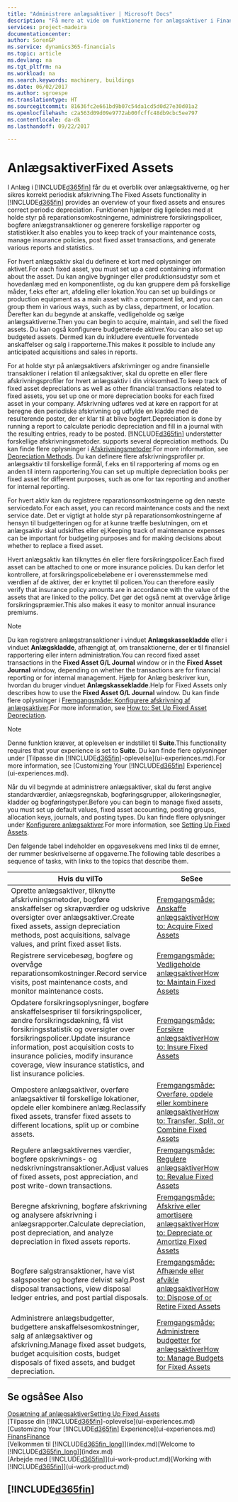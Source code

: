 ```yaml
---
title: "Administrere anlægsaktiver | Microsoft Docs"
description: "Få mere at vide om funktionerne for anlægsaktiver i Financials, og få et overblik over, hvordan du arbejder med anlægsaktiver."
services: project-madeira
documentationcenter: 
author: SorenGP
ms.service: dynamics365-financials
ms.topic: article
ms.devlang: na
ms.tgt_pltfrm: na
ms.workload: na
ms.search.keywords: machinery, buildings
ms.date: 06/02/2017
ms.author: sgroespe
ms.translationtype: HT
ms.sourcegitcommit: 81636fc2e661bd9b07c54da1cd5d0d27e30d01a2
ms.openlocfilehash: c2a563d09d09e9772ab00fcffc48db9cbc5ee797
ms.contentlocale: da-dk
ms.lasthandoff: 09/22/2017

---
```

# <a name="fixed-assets"></a><span data-ttu-id="9706e-103">Anlægsaktiver</span><span class="sxs-lookup"><span data-stu-id="9706e-103">Fixed Assets</span></span>
<span data-ttu-id="9706e-104">I Anlæg i [!INCLUDE[d365fin](includes/d365fin_md.md)] får du et overblik over anlægsaktiverne, og her sikres korrekt periodisk afskrivning.</span><span class="sxs-lookup"><span data-stu-id="9706e-104">The Fixed Assets functionality in [!INCLUDE[d365fin](includes/d365fin_md.md)] provides an overview of your fixed assets and ensures correct periodic depreciation.</span></span> <span data-ttu-id="9706e-105">Funktionen hjælper dig ligeledes med at holde styr på reparationsomkostningerne, administrere forsikringspolicer, bogføre anlægstransaktioner og generere forskellige rapporter og statistikker.</span><span class="sxs-lookup"><span data-stu-id="9706e-105">It also enables you to keep track of your maintenance costs, manage insurance policies, post fixed asset transactions, and generate various reports and statistics.</span></span>

<span data-ttu-id="9706e-106">For hvert anlægsaktiv skal du definere et kort med oplysninger om aktivet.</span><span class="sxs-lookup"><span data-stu-id="9706e-106">For each fixed asset, you must set up a card containing information about the asset.</span></span> <span data-ttu-id="9706e-107">Du kan angive bygninger eller produktionsudstyr som et hovedanlæg med en komponentliste, og du kan gruppere dem på forskellige måder, f.eks efter art, afdeling eller lokation.</span><span class="sxs-lookup"><span data-stu-id="9706e-107">You can set up buildings or production equipment as a main asset with a component list, and you can group them in various ways, such as by class, department, or location.</span></span> <span data-ttu-id="9706e-108">Derefter kan du begynde at anskaffe, vedligeholde og sælge anlægsaktiverne.</span><span class="sxs-lookup"><span data-stu-id="9706e-108">Then you can begin to acquire, maintain, and sell the fixed assets.</span></span> <span data-ttu-id="9706e-109">Du kan også konfigurere budgetterede aktiver.</span><span class="sxs-lookup"><span data-stu-id="9706e-109">You can also set up budgeted assets.</span></span> <span data-ttu-id="9706e-110">Dermed kan du inkludere eventuelle forventede anskaffelser og salg i rapporterne.</span><span class="sxs-lookup"><span data-stu-id="9706e-110">This makes it possible to include any anticipated acquisitions and sales in reports.</span></span>

<span data-ttu-id="9706e-111">For at holde styr på anlægsaktivers afskrivninger og andre finansielle transaktioner i relation til anlægsaktiver, skal du oprette en eller flere afskrivningsprofiler for hvert anlægsaktiv i din virksomhed.</span><span class="sxs-lookup"><span data-stu-id="9706e-111">To keep track of fixed asset depreciations as well as other financial transactions related to fixed assets, you set up one or more depreciation books for each fixed asset in your company.</span></span> <span data-ttu-id="9706e-112">Afskrivning udføres ved at køre en rapport for at beregne den periodiske afskrivning og udfylde en kladde med de resulterende poster, der er klar til at blive bogført.</span><span class="sxs-lookup"><span data-stu-id="9706e-112">Depreciation is done by running a report to calculate periodic depreciation and fill in a journal with the resulting entries, ready to be posted.</span></span> [!INCLUDE[d365fin](includes/d365fin_md.md)]<span data-ttu-id="9706e-113"> understøtter forskellige afskrivningsmetoder.</span><span class="sxs-lookup"><span data-stu-id="9706e-113"> supports several depreciation methods.</span></span> <span data-ttu-id="9706e-114">Du kan finde flere oplysninger i [Afskrivningsmetoder](fa-depreciation-methods.md).</span><span class="sxs-lookup"><span data-stu-id="9706e-114">For more information, see [Depreciation Methods](fa-depreciation-methods.md).</span></span> <span data-ttu-id="9706e-115">Du kan definere flere afskrivningsprofiler pr. anlægsaktiv til forskellige formål, f.eks en til rapportering af moms og en anden til intern rapportering.</span><span class="sxs-lookup"><span data-stu-id="9706e-115">You can set up multiple depreciation books per fixed asset for different purposes, such as one for tax reporting and another for internal reporting.</span></span>

<span data-ttu-id="9706e-116">For hvert aktiv kan du registrere reparationsomkostningerne og den næste servicedato.</span><span class="sxs-lookup"><span data-stu-id="9706e-116">For each asset, you can record maintenance costs and the next service date.</span></span> <span data-ttu-id="9706e-117">Det er vigtigt at holde styr på reparationsomkostningerne af hensyn til budgetteringen og for at kunne træffe beslutningen, om et anlægsaktiv skal udskiftes eller ej.</span><span class="sxs-lookup"><span data-stu-id="9706e-117">Keeping track of maintenance expenses can be important for budgeting purposes and for making decisions about whether to replace a fixed asset.</span></span>

<span data-ttu-id="9706e-118">Hvert anlægsaktiv kan tilknyttes én eller flere forsikringspolicer.</span><span class="sxs-lookup"><span data-stu-id="9706e-118">Each fixed asset can be attached to one or more insurance policies.</span></span> <span data-ttu-id="9706e-119">Du kan derfor let kontrollere, at forsikringspolicebeløbene er i overensstemmelse med værdien af de aktiver, der er knyttet til policen.</span><span class="sxs-lookup"><span data-stu-id="9706e-119">You can therefore easily verify that insurance policy amounts are in accordance with the value of the assets that are linked to the policy.</span></span> <span data-ttu-id="9706e-120">Det gør det også nemt at overvåge årlige forsikringspræmier.</span><span class="sxs-lookup"><span data-stu-id="9706e-120">This also makes it easy to monitor annual insurance premiums.</span></span>

> [!NOTE]  
>   <span data-ttu-id="9706e-121">Du kan registrere anlægstransaktioner i vinduet **Anlægskassekladde** eller i vinduet **Anlægskladde**, afhængigt af, om transaktionerne, der er til finansiel rapportering eller intern administration.</span><span class="sxs-lookup"><span data-stu-id="9706e-121">You can record fixed asset transactions in the **Fixed Asset G/L Journal** window or in the **Fixed Asset Journal** window, depending on whether the transactions are for financial reporting or for internal management.</span></span> <span data-ttu-id="9706e-122">Hjælp for Anlæg beskriver kun, hvordan du bruger vinduet **Anlægskassekladde**.</span><span class="sxs-lookup"><span data-stu-id="9706e-122">Help for Fixed Assets only describes how to use the **Fixed Asset G/L Journal** window.</span></span> <span data-ttu-id="9706e-123">Du kan finde flere oplysninger i [Fremgangsmåde: Konfigurere afskrivning af anlægsaktiver](fa-how-setup-depreciation.md).</span><span class="sxs-lookup"><span data-stu-id="9706e-123">For more information, see [How to: Set Up Fixed Asset Depreciation](fa-how-setup-depreciation.md).</span></span>

> [!NOTE]  
>   <span data-ttu-id="9706e-124">Denne funktion kræver, at oplevelsen er indstillet til **Suite**.</span><span class="sxs-lookup"><span data-stu-id="9706e-124">This functionality requires that your experience is set to **Suite**.</span></span> <span data-ttu-id="9706e-125">Du kan finde flere oplysninger under [Tilpasse din [!INCLUDE[d365fin](includes/d365fin_md.md)]-oplevelse](ui-experiences.md).</span><span class="sxs-lookup"><span data-stu-id="9706e-125">For more information, see [Customizing Your [!INCLUDE[d365fin](includes/d365fin_md.md)] Experience](ui-experiences.md).</span></span>

<span data-ttu-id="9706e-126">Når du vil begynde at administrere anlægsaktiver, skal du først angive standardværdier, anlægsregnskab, bogføringsgrupper, allokeringsnøgler, kladder og bogføringstyper.</span><span class="sxs-lookup"><span data-stu-id="9706e-126">Before you can begin to manage fixed assets, you must set up default values, fixed asset accounting, posting groups, allocation keys, journals, and posting types.</span></span> <span data-ttu-id="9706e-127">Du kan finde flere oplysninger under [Konfigurere anlægsaktiver](fa-setup.md).</span><span class="sxs-lookup"><span data-stu-id="9706e-127">For more information, see [Setting Up Fixed Assets](fa-setup.md).</span></span>

<span data-ttu-id="9706e-128">Den følgende tabel indeholder en opgavesekvens med links til de emner, der rummer beskrivelserne af opgaverne.</span><span class="sxs-lookup"><span data-stu-id="9706e-128">The following table describes a sequence of tasks, with links to the topics that describe them.</span></span>

| <span data-ttu-id="9706e-129">Hvis du vil</span><span class="sxs-lookup"><span data-stu-id="9706e-129">To</span></span> | <span data-ttu-id="9706e-130">Se</span><span class="sxs-lookup"><span data-stu-id="9706e-130">See</span></span> |
| --- | --- |
| <span data-ttu-id="9706e-131">Oprette anlægsaktiver, tilknytte afskrivningsmetoder, bogføre anskaffelser og skrapværdier og udskrive oversigter over anlægsaktiver.</span><span class="sxs-lookup"><span data-stu-id="9706e-131">Create fixed assets, assign depreciation methods, post acquisitions, salvage values, and print fixed asset lists.</span></span> |[<span data-ttu-id="9706e-132">Fremgangsmåde: Anskaffe anlægsaktiver</span><span class="sxs-lookup"><span data-stu-id="9706e-132">How to: Acquire Fixed Assets</span></span>](fa-how-acquire.md) |
| <span data-ttu-id="9706e-133">Registrere servicebesøg, bogføre og overvåge reparationsomkostninger.</span><span class="sxs-lookup"><span data-stu-id="9706e-133">Record service visits, post maintenance costs, and monitor maintenance costs.</span></span> |[<span data-ttu-id="9706e-134">Fremgangsmåde: Vedligeholde anlægsaktiver</span><span class="sxs-lookup"><span data-stu-id="9706e-134">How to: Maintain Fixed Assets</span></span>](fa-how-maintain.md) |
| <span data-ttu-id="9706e-135">Opdatere forsikringsoplysninger, bogføre anskaffelsespriser til forsikringspolicer, ændre forsikringsdækning, få vist forsikringsstatistik og oversigter over forsikringspolicer.</span><span class="sxs-lookup"><span data-stu-id="9706e-135">Update insurance information, post acquisition costs to insurance policies, modify insurance coverage, view insurance statistics, and list insurance policies.</span></span> |[<span data-ttu-id="9706e-136">Fremgangsmåde: Forsikre anlægsaktiver</span><span class="sxs-lookup"><span data-stu-id="9706e-136">How to: Insure Fixed Assets</span></span>](fa-how-insure.md) |
| <span data-ttu-id="9706e-137">Ompostere anlægsaktiver, overføre anlægsaktiver til forskellige lokationer, opdele eller kombinere anlæg.</span><span class="sxs-lookup"><span data-stu-id="9706e-137">Reclassify fixed assets, transfer fixed assets to different locations, split up or combine assets.</span></span> |[<span data-ttu-id="9706e-138">Fremgangsmåde: Overføre, opdele eller kombinere anlægsaktiver</span><span class="sxs-lookup"><span data-stu-id="9706e-138">How to: Transfer, Split, or Combine Fixed Assets</span></span>](fa-how-trans-split-combine.md) |
| <span data-ttu-id="9706e-139">Regulere anlægsaktivernes værdier, bogføre opskrivnings- og nedskrivningstransaktioner.</span><span class="sxs-lookup"><span data-stu-id="9706e-139">Adjust values of fixed assets, post appreciation, and post write-down transactions.</span></span> |[<span data-ttu-id="9706e-140">Fremgangsmåde: Regulere anlægsaktiver</span><span class="sxs-lookup"><span data-stu-id="9706e-140">How to: Revalue Fixed Assets</span></span>](fa-how-revalue.md) |
| <span data-ttu-id="9706e-141">Beregne afskrivning, bogføre afskrivning og analysere afskrivning i anlægsrapporter.</span><span class="sxs-lookup"><span data-stu-id="9706e-141">Calculate depreciation, post depreciation, and  analyze depreciation in fixed assets reports.</span></span> |[<span data-ttu-id="9706e-142">Fremgangsmåde: Afskrive eller amortisere anlægsaktiver</span><span class="sxs-lookup"><span data-stu-id="9706e-142">How to: Depreciate or Amortize Fixed Assets</span></span>](fa-how-depreciate-amortize.md) |
| <span data-ttu-id="9706e-143">Bogføre salgstransaktioner, have vist salgsposter og bogføre delvist salg.</span><span class="sxs-lookup"><span data-stu-id="9706e-143">Post disposal transactions, view disposal ledger entries, and post partial disposals.</span></span> |[<span data-ttu-id="9706e-144">Fremgangsmåde: Afhænde eller afvikle anlægsaktiver</span><span class="sxs-lookup"><span data-stu-id="9706e-144">How to: Dispose of or Retire Fixed Assets</span></span>](fa-how-dispose-retire.md) |
| <span data-ttu-id="9706e-145">Administrere anlægsbudgetter, budgettere anskaffelsesomkostninger, salg af anlægsaktiver og afskrivning.</span><span class="sxs-lookup"><span data-stu-id="9706e-145">Manage fixed asset budgets, budget acquisition costs, budget disposals of fixed assets, and budget depreciation.</span></span> |[<span data-ttu-id="9706e-146">Fremgangsmåde: Administrere budgetter for anlægsaktiver</span><span class="sxs-lookup"><span data-stu-id="9706e-146">How to: Manage Budgets for Fixed Assets</span></span>](fa-how-manage-budgets.md) |

## <a name="see-also"></a><span data-ttu-id="9706e-147">Se også</span><span class="sxs-lookup"><span data-stu-id="9706e-147">See Also</span></span>
[<span data-ttu-id="9706e-148">Opsætning af anlægsaktiver</span><span class="sxs-lookup"><span data-stu-id="9706e-148">Setting Up Fixed Assets</span></span>](fa-setup.md)  
<span data-ttu-id="9706e-149">[Tilpasse din [!INCLUDE[d365fin](includes/d365fin_md.md)]-oplevelse](ui-experiences.md)</span><span class="sxs-lookup"><span data-stu-id="9706e-149">[Customizing Your [!INCLUDE[d365fin](includes/d365fin_md.md)] Experience](ui-experiences.md)</span></span>  
[<span data-ttu-id="9706e-150">Finans</span><span class="sxs-lookup"><span data-stu-id="9706e-150">Finance</span></span>](finance.md)  
<span data-ttu-id="9706e-151">[Velkommen til [!INCLUDE[d365fin_long](includes/d365fin_long_md.md)]](index.md)</span><span class="sxs-lookup"><span data-stu-id="9706e-151">[Welcome to [!INCLUDE[d365fin_long](includes/d365fin_long_md.md)]](index.md)</span></span>  
<span data-ttu-id="9706e-152">[Arbejde med [!INCLUDE[d365fin](includes/d365fin_md.md)]](ui-work-product.md)</span><span class="sxs-lookup"><span data-stu-id="9706e-152">[Working with [!INCLUDE[d365fin](includes/d365fin_md.md)]](ui-work-product.md)</span></span>

## [!INCLUDE[d365fin](includes/free_trial_md.md)]
